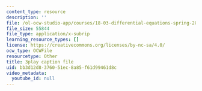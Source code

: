 ```yaml
---
content_type: resource
description: ''
file: /ol-ocw-studio-app/courses/18-03-differential-equations-spring-2010/bb3d12d8376051ec8a85f61d99461d8c_zreI4HllD80.vtt
file_size: 55844
file_type: application/x-subrip
learning_resource_types: []
license: https://creativecommons.org/licenses/by-nc-sa/4.0/
ocw_type: OCWFile
resourcetype: Other
title: 3play caption file
uid: bb3d12d8-3760-51ec-8a85-f61d99461d8c
video_metadata:
  youtube_id: null
---
```

